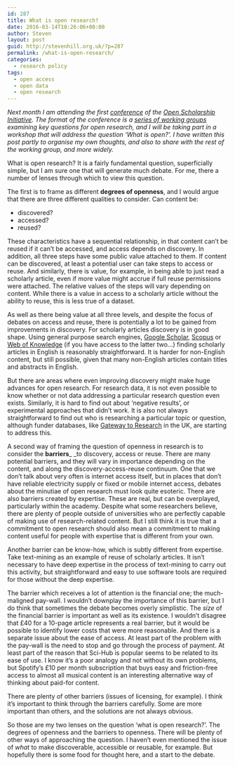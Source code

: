 ```yaml
---
id: 287
title: What is open research?
date: 2016-03-14T10:26:06+00:00
author: Steven
layout: post
guid: http://stevenhill.org.uk/?p=287
permalink: /what-is-open-research/
categories:
  - research policy
tags:
  - open access
  - open data
  - open research
---
```

_Next month I am attending the first [conference](http://osinitiative.org/2016-agenda/) of the [Open Scholarship Initiative](http://osinitiative.org/). The format of the conference is a [series of working groups](http://osinitiative.org/2016-agenda/) examining key questions for open research, and I will be taking part in a workshop that will address the question ‘What is open?’. I have written this post partly to organise my own thoughts, and also to share with the rest of the working group, and more widely._

What is open research? It is a fairly fundamental question, superficially simple, but I am sure one that will generate much debate. For me, there a number of lenses through which to view this question.

The first is to frame as different **degrees of openness**, and I would argue that there are three different qualities to consider. Can content be:

  * discovered?
  * accessed?
  * reused?

These characteristics have a sequential relationship, in that content can’t be reused if it can’t be accessed, and access depends on discovery. In addition, all three steps have some public value attached to them. If content can be discovered, at least a potential user can take steps to access or reuse. And similarly, there is value, for example, in being able to just read a scholarly article, even if more value might accrue if full reuse permissions were attached. The relative values of the steps will vary depending on content. While there is a value in access to a scholarly article without the ability to reuse, this is less true of a dataset.

As well as there being value at all three levels, and despite the focus of debates on access and reuse, there is potentially a lot to be gained from improvements in discovery. For scholarly articles discovery is in good shape. Using general purpose search engines, [Google Scholar](http://scholar.google.com/), [Scopus](http://www.scopus.com/) or [Web of Knowledge](https://webofknowledge.com/) (if you have access to the latter two…) finding scholarly articles in English is reasonably straightforward. It is harder for non-English content, but still possible, given that many non-English articles contain titles and abstracts in English.

But there are areas where even improving discovery might make huge advances for open research. For research data, it is not even possible to know whether or not data addressing a particular research question even exists. Similarly, it is hard to find out about ‘negative results’, or experimental approaches that didn’t work. It is also not always straightforward to find out who is researching a particular topic or question, although funder databases, like [Gateway to Research](http://gtr.rcuk.ac.uk/) in the UK, are starting to address this.

A second way of framing the question of openness in research is to consider the **barriers**_&nbsp;_to discovery, access or reuse. There are many potential barriers, and they will vary in importance depending on the content, and along the discovery-access-reuse continuum. One that we don’t talk about very often is internet access itself, but in places that don’t have reliable electricity supply or fixed or mobile internet access, debates about the minutiae of open research must look quite esoteric. There are also barriers created by expertise. These are real, but can be overplayed, particularly within the academy. Despite what some researchers believe, there are plenty of people outside of universities who are perfectly capable of making use of research-related content. But I still think it is true that a commitment to open research should also mean a commitment to making content useful for people with expertise that is different from your own.

Another barrier can be know-how, which is subtly different from expertise. Take text-mining as an example of reuse of scholarly articles. It isn’t necessary to have deep expertise in the process of text-mining to carry out this activity, but straightforward and easy to use software tools are required for those without the deep expertise.

The barrier which receives a lot of attention is the financial one; the much-maligned pay-wall. I wouldn’t downplay the importance of this barrier, but I do think that sometimes the debate becomes overly simplistic. The _size_ of the financial barrier is important as well as its existence. I wouldn’t disagree that £40 for a 10-page article represents a real barrier, but it would be possible to identify lower costs that were more reasonable. And there is a separate issue about the ease of access. At least part of the problem with the pay-wall is the need to stop and go through the process of payment. At least part of the reason that Sci-Hub is popular seems to be related to its ease of use. I know it’s a poor analogy and not without its own problems, but Spotify’s £10 per month subscription that buys easy and friction-free access to almost all musical content is an interesting alternative way of thinking about paid-for content.

There are plenty of other barriers (issues of licensing, for example). I think it’s important to think through the barriers carefully. Some are more important than others, and the solutions are not always obvious.

So those are my two lenses on the question ‘what is open research?’. The degrees of openness and the barriers to openness. There will be plenty of other ways of approaching the question. I haven’t even mentioned the issue of _what_ to make discoverable, accessible or reusable, for example. But hopefully there is some food for thought here, and a start to the debate.